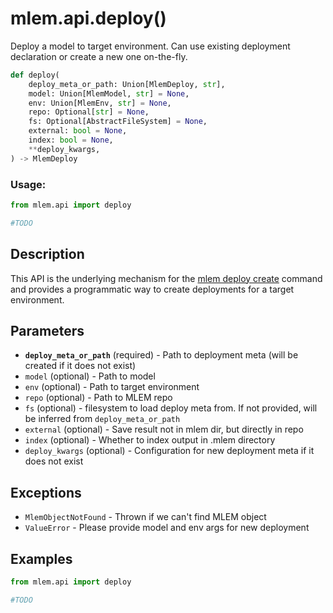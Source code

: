 # mlem.api.deploy()

Deploy a model to target environment. Can use existing deployment declaration or create a new one on-the-fly.

```py
def deploy(
    deploy_meta_or_path: Union[MlemDeploy, str],
    model: Union[MlemModel, str] = None,
    env: Union[MlemEnv, str] = None,
    repo: Optional[str] = None,
    fs: Optional[AbstractFileSystem] = None,
    external: bool = None,
    index: bool = None,
    **deploy_kwargs,
) -> MlemDeploy
```

### Usage:

```py
from mlem.api import deploy

#TODO
```

## Description

This API is the underlying mechanism for the [mlem deploy create](/doc/command-reference/deploy/create) command and provides a programmatic way to create deployments for a target environment.

## Parameters

- **`deploy_meta_or_path`** (required) - Path to deployment meta (will be created if it does not exist)
- `model` (optional) - Path to model
- `env` (optional) - Path to target environment
- `repo` (optional) - Path to MLEM repo
- `fs` (optional) - filesystem to load deploy meta from. If not provided, will be inferred from `deploy_meta_or_path`
- `external` (optional) - Save result not in mlem dir, but directly in repo
- `index` (optional) - Whether to index output in .mlem directory
- `deploy_kwargs` (optional) - Configuration for new deployment meta if it does not exist

## Exceptions

- `MlemObjectNotFound` - Thrown if we can't find MLEM object
- `ValueError` - Please provide model and env args for new deployment

## Examples

```py
from mlem.api import deploy

#TODO
```
